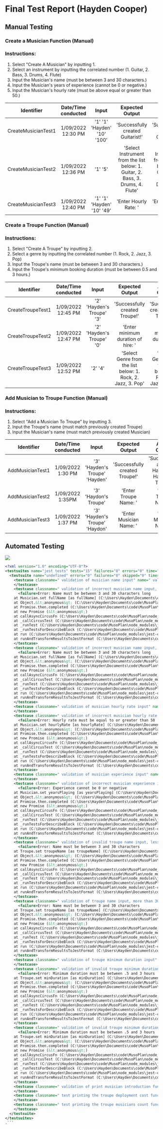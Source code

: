 # Final Test Report (Hayden Cooper)

## Manual Testing

### Create a Musician Function (Manual)

### Instructions:

1. Select "Create A Musician" by inputting 1.
2. Select an instrument by inputting the correlated number (1. Guitar, 2. Bass, 3. Drums, 4. Flute)
3. Input the Musician's name (must be between 3 and 30 characters.)
4. Input the Musician's years of experience (cannot be 0 or negative.)
5. Input the Musician's hourly rate (must be above equal or greater than 50.)

 
| Identifier | Date/Time conducted | Input    | Expected Output | Actual Output     |
|:----:                |:----:                |  :----:        |    :----:   |          :----:  |
| CreateMusicianTest1 |1/09/2022 12:30 PM| '1' '1' 'Hayden' '10' '100'   | 'Successfully created Guitarist!' | 'Successfully created Guitarist!'   |
| CreateMusicianTest2 |1/09/2022 12:36 PM |'1' '5' | 'Select Instrument from the list below: 1. Guitar, 2. Bass, 3. Drums, 4. Flute' | 'Select Instrument from the list below: 1. Guitar, 2. Bass, 3. Drums, 4. Flute'     |
| CreateMusicianTest3 |1/09/2022 12:40 PM|'1' '1' 'Hayden' '10' '49'  | 'Enter Hourly Rate: '  | 'Enter Hourly Rate: '     |

### Create a Troupe Function (Manual)

### Instructions:

1. Select "Create A Troupe" by inputting 2.
2. Select a genre by inputting the correlated number (1. Rock, 2. Jazz, 3. Pop)
3. Input the Troupe's name (must be between 3 and 30 characters.)
4. Input the Troupe's minimum booking duration (must be between 0.5 and 3 hours.)

| Identifier | Date/Time conducted | Input    | Expected Output | Actual Output     |
|:----:                |:----:                |  :----:        |    :----:   |          :----:  |
| CreateTroupeTest1|1/09/2022 12:45 PM | '2' 'Hayden's Troupe' '3' | 'Successfully created Troupe!'     | 'Successfully created Rock Troupe!'   |
| CreateTroupeTest2 |1/09/2022 12:47 PM | '2' 'Hayden's Troupe' '0'  | 'Enter minimum duration of hire: '        | 'Enter minimum duration of hire: '     |
| CreateTroupeTest3 |1/09/2022 12:52 PM | '2' '4' | 'Select Genre from the list below: 1. Rock, 2. Jazz, 3. Pop'        | 'Select Genre from the list below: 1. Rock, 2. Jazz, 3. Pop'     |

### Add Musician to Troupe Function (Manual)

### Instructions:

1. Select "Add a Musician To Troupe" by inputting 3.
2. Input the Troupe's name (must match previously created Troupe)
3. Input the Musician's name (must match previously created Musician)

| Identifier | Date/Time conducted | Input    | Expected Output | Actual Output     |
|:----:                |:----:                |  :----:        |    :----:   |          :----:  |
| AddMusicianTest1 | 1/09/2022 1:30 PM | '3' 'Hayden's Troupe' 'Hayden' | 'Successfully created Troupe!'     | 'Successfully added Hayden to Hayden's Troupe'   |
| AddMusicianTest2 | 1/09/2022 1:35PM | '3' 'Haydon's Troupe'  | 'Enter Troupe Name: '        | 'Enter Troupe Name: '     |
| AddMusicianTest3 | 1/09/2022 1:37 PM | '3' 'Hayden's Troupe' 'Haydon' | 'Enter Musician Name: '        | 'Enter Musician Name: '     |


## Automated Testing

<img src=https://i.imgur.com/Fn8WKgO.png/>

```xml
<?xml version="1.0" encoding="UTF-8"?>
<testsuites name="jest tests" tests="15" failures="8" errors="0" time="0.406">
  <testsuite name="undefined" errors="0" failures="8" skipped="0" timestamp="2022-09-02T02:25:23" time="0.329" tests="15">
    <testcase classname=" validation of musician name input" name=" validation of musician name input" time="0.001">
    </testcase>
    <testcase classname=" validation of incorrect musician name input, below 3" name=" validation of incorrect musician name input, below 3" time="0">
      <failure>Error: Name must be between 3 and 30 characters long
    at Musician.set fullName [as fullName] (C:\Users\Hayden\Documents\code\MusoPlan\classes\Musician.js:8:13)
    at Object.&lt;anonymous&gt; (C:\Users\Hayden\Documents\code\MusoPlan\test\musoplan.test.js:18:3)
    at Promise.then.completed (C:\Users\Hayden\Documents\code\MusoPlan\node_modules\jest-circus\build\utils.js:333:28)
    at new Promise (&lt;anonymous&gt;)
    at callAsyncCircusFn (C:\Users\Hayden\Documents\code\MusoPlan\node_modules\jest-circus\build\utils.js:259:10)
    at _callCircusTest (C:\Users\Hayden\Documents\code\MusoPlan\node_modules\jest-circus\build\run.js:277:40)
    at _runTest (C:\Users\Hayden\Documents\code\MusoPlan\node_modules\jest-circus\build\run.js:209:3)
    at _runTestsForDescribeBlock (C:\Users\Hayden\Documents\code\MusoPlan\node_modules\jest-circus\build\run.js:97:9)
    at run (C:\Users\Hayden\Documents\code\MusoPlan\node_modules\jest-circus\build\run.js:31:3)
    at runAndTransformResultsToJestFormat (C:\Users\Hayden\Documents\code\MusoPlan\node_modules\jest-circus\build\legacy-code-todo-rewrite\jestAdapterInit.js:135:21)</failure>
    </testcase>
    <testcase classname=" validation of incorrect musician name input, above 30" name=" validation of incorrect musician name input, above 30" time="0">
      <failure>Error: Name must be between 3 and 30 characters long
    at Musician.set fullName [as fullName] (C:\Users\Hayden\Documents\code\MusoPlan\classes\Musician.js:8:13)
    at Object.&lt;anonymous&gt; (C:\Users\Hayden\Documents\code\MusoPlan\test\musoplan.test.js:24:3)
    at Promise.then.completed (C:\Users\Hayden\Documents\code\MusoPlan\node_modules\jest-circus\build\utils.js:333:28)
    at new Promise (&lt;anonymous&gt;)
    at callAsyncCircusFn (C:\Users\Hayden\Documents\code\MusoPlan\node_modules\jest-circus\build\utils.js:259:10)
    at _callCircusTest (C:\Users\Hayden\Documents\code\MusoPlan\node_modules\jest-circus\build\run.js:277:40)
    at _runTest (C:\Users\Hayden\Documents\code\MusoPlan\node_modules\jest-circus\build\run.js:209:3)
    at _runTestsForDescribeBlock (C:\Users\Hayden\Documents\code\MusoPlan\node_modules\jest-circus\build\run.js:97:9)
    at run (C:\Users\Hayden\Documents\code\MusoPlan\node_modules\jest-circus\build\run.js:31:3)
    at runAndTransformResultsToJestFormat (C:\Users\Hayden\Documents\code\MusoPlan\node_modules\jest-circus\build\legacy-code-todo-rewrite\jestAdapterInit.js:135:21)</failure>
    </testcase>
    <testcase classname=" validation of musician hourly rate input" name=" validation of musician hourly rate input" time="0">
    </testcase>
    <testcase classname=" validation of incorrect musician hourly rate input, under 50" name=" validation of incorrect musician hourly rate input, under 50" time="0">
      <failure>Error: Hourly rate must be equal to or greater than 50
    at Musician.set hourlyRate [as hourlyRate] (C:\Users\Hayden\Documents\code\MusoPlan\classes\Musician.js:19:13)
    at Object.&lt;anonymous&gt; (C:\Users\Hayden\Documents\code\MusoPlan\test\musoplan.test.js:36:3)
    at Promise.then.completed (C:\Users\Hayden\Documents\code\MusoPlan\node_modules\jest-circus\build\utils.js:333:28)
    at new Promise (&lt;anonymous&gt;)
    at callAsyncCircusFn (C:\Users\Hayden\Documents\code\MusoPlan\node_modules\jest-circus\build\utils.js:259:10)
    at _callCircusTest (C:\Users\Hayden\Documents\code\MusoPlan\node_modules\jest-circus\build\run.js:277:40)
    at _runTest (C:\Users\Hayden\Documents\code\MusoPlan\node_modules\jest-circus\build\run.js:209:3)
    at _runTestsForDescribeBlock (C:\Users\Hayden\Documents\code\MusoPlan\node_modules\jest-circus\build\run.js:97:9)
    at run (C:\Users\Hayden\Documents\code\MusoPlan\node_modules\jest-circus\build\run.js:31:3)
    at runAndTransformResultsToJestFormat (C:\Users\Hayden\Documents\code\MusoPlan\node_modules\jest-circus\build\legacy-code-todo-rewrite\jestAdapterInit.js:135:21)</failure>
    </testcase>
    <testcase classname=" validation of musician experience input" name=" validation of musician experience input" time="0.002">
    </testcase>
    <testcase classname=" validation of incorrect musician experience input, negative input" name=" validation of incorrect musician experience input, negative input" time="0.001">
      <failure>Error: Experience cannot be 0 or negative
    at Musician.set yearsPlaying [as yearsPlaying] (C:\Users\Hayden\Documents\code\MusoPlan\classes\Musician.js:31:13)
    at Object.&lt;anonymous&gt; (C:\Users\Hayden\Documents\code\MusoPlan\test\musoplan.test.js:49:3)
    at Promise.then.completed (C:\Users\Hayden\Documents\code\MusoPlan\node_modules\jest-circus\build\utils.js:333:28)
    at new Promise (&lt;anonymous&gt;)
    at callAsyncCircusFn (C:\Users\Hayden\Documents\code\MusoPlan\node_modules\jest-circus\build\utils.js:259:10)
    at _callCircusTest (C:\Users\Hayden\Documents\code\MusoPlan\node_modules\jest-circus\build\run.js:277:40)
    at _runTest (C:\Users\Hayden\Documents\code\MusoPlan\node_modules\jest-circus\build\run.js:209:3)
    at _runTestsForDescribeBlock (C:\Users\Hayden\Documents\code\MusoPlan\node_modules\jest-circus\build\run.js:97:9)
    at run (C:\Users\Hayden\Documents\code\MusoPlan\node_modules\jest-circus\build\run.js:31:3)
    at runAndTransformResultsToJestFormat (C:\Users\Hayden\Documents\code\MusoPlan\node_modules\jest-circus\build\legacy-code-todo-rewrite\jestAdapterInit.js:135:21)</failure>
    </testcase>
    <testcase classname=" validation of invalid troupe name input, less than 3" name=" validation of invalid troupe name input, less than 3" time="0">
      <failure>Error: Name must be between 3 and 30 characters
    at Troupe.set troupeName [as troupeName] (C:\Users\Hayden\Documents\code\MusoPlan\classes\Troupe.js:9:13)
    at Object.&lt;anonymous&gt; (C:\Users\Hayden\Documents\code\MusoPlan\test\musoplan.test.js:55:3)
    at Promise.then.completed (C:\Users\Hayden\Documents\code\MusoPlan\node_modules\jest-circus\build\utils.js:333:28)
    at new Promise (&lt;anonymous&gt;)
    at callAsyncCircusFn (C:\Users\Hayden\Documents\code\MusoPlan\node_modules\jest-circus\build\utils.js:259:10)
    at _callCircusTest (C:\Users\Hayden\Documents\code\MusoPlan\node_modules\jest-circus\build\run.js:277:40)
    at _runTest (C:\Users\Hayden\Documents\code\MusoPlan\node_modules\jest-circus\build\run.js:209:3)
    at _runTestsForDescribeBlock (C:\Users\Hayden\Documents\code\MusoPlan\node_modules\jest-circus\build\run.js:97:9)
    at run (C:\Users\Hayden\Documents\code\MusoPlan\node_modules\jest-circus\build\run.js:31:3)
    at runAndTransformResultsToJestFormat (C:\Users\Hayden\Documents\code\MusoPlan\node_modules\jest-circus\build\legacy-code-todo-rewrite\jestAdapterInit.js:135:21)</failure>
    </testcase>
    <testcase classname=" validation of troupe name input, more than 30" name=" validation of troupe name input, more than 30" time="0">
      <failure>Error: Name must be between 3 and 30 characters
    at Troupe.set troupeName [as troupeName] (C:\Users\Hayden\Documents\code\MusoPlan\classes\Troupe.js:9:13)
    at Object.&lt;anonymous&gt; (C:\Users\Hayden\Documents\code\MusoPlan\test\musoplan.test.js:61:3)
    at Promise.then.completed (C:\Users\Hayden\Documents\code\MusoPlan\node_modules\jest-circus\build\utils.js:333:28)
    at new Promise (&lt;anonymous&gt;)
    at callAsyncCircusFn (C:\Users\Hayden\Documents\code\MusoPlan\node_modules\jest-circus\build\utils.js:259:10)
    at _callCircusTest (C:\Users\Hayden\Documents\code\MusoPlan\node_modules\jest-circus\build\run.js:277:40)
    at _runTest (C:\Users\Hayden\Documents\code\MusoPlan\node_modules\jest-circus\build\run.js:209:3)
    at _runTestsForDescribeBlock (C:\Users\Hayden\Documents\code\MusoPlan\node_modules\jest-circus\build\run.js:97:9)
    at run (C:\Users\Hayden\Documents\code\MusoPlan\node_modules\jest-circus\build\run.js:31:3)
    at runAndTransformResultsToJestFormat (C:\Users\Hayden\Documents\code\MusoPlan\node_modules\jest-circus\build\legacy-code-todo-rewrite\jestAdapterInit.js:135:21)</failure>
    </testcase>
    <testcase classname=" validation of troupe minimum duration input" name=" validation of troupe minimum duration input" time="0">
    </testcase>
    <testcase classname=" validation of invalid troupe minimum duration input, more than 3" name=" validation of invalid troupe minimum duration input, more than 3" time="0">
      <failure>Error: Minimum duration must be between .5 and 3 hours
    at Troupe.set minDuration [as minDuration] (C:\Users\Hayden\Documents\code\MusoPlan\classes\Troupe.js:19:13)
    at Object.&lt;anonymous&gt; (C:\Users\Hayden\Documents\code\MusoPlan\test\musoplan.test.js:73:3)
    at Promise.then.completed (C:\Users\Hayden\Documents\code\MusoPlan\node_modules\jest-circus\build\utils.js:333:28)
    at new Promise (&lt;anonymous&gt;)
    at callAsyncCircusFn (C:\Users\Hayden\Documents\code\MusoPlan\node_modules\jest-circus\build\utils.js:259:10)
    at _callCircusTest (C:\Users\Hayden\Documents\code\MusoPlan\node_modules\jest-circus\build\run.js:277:40)
    at _runTest (C:\Users\Hayden\Documents\code\MusoPlan\node_modules\jest-circus\build\run.js:209:3)
    at _runTestsForDescribeBlock (C:\Users\Hayden\Documents\code\MusoPlan\node_modules\jest-circus\build\run.js:97:9)
    at run (C:\Users\Hayden\Documents\code\MusoPlan\node_modules\jest-circus\build\run.js:31:3)
    at runAndTransformResultsToJestFormat (C:\Users\Hayden\Documents\code\MusoPlan\node_modules\jest-circus\build\legacy-code-todo-rewrite\jestAdapterInit.js:135:21)</failure>
    </testcase>
    <testcase classname=" validation of invalid troupe minimum duration input, less than 3" name=" validation of invalid troupe minimum duration input, less than 3" time="0">
      <failure>Error: Minimum duration must be between .5 and 3 hours
    at Troupe.set minDuration [as minDuration] (C:\Users\Hayden\Documents\code\MusoPlan\classes\Troupe.js:19:13)
    at Object.&lt;anonymous&gt; (C:\Users\Hayden\Documents\code\MusoPlan\test\musoplan.test.js:79:3)
    at Promise.then.completed (C:\Users\Hayden\Documents\code\MusoPlan\node_modules\jest-circus\build\utils.js:333:28)
    at new Promise (&lt;anonymous&gt;)
    at callAsyncCircusFn (C:\Users\Hayden\Documents\code\MusoPlan\node_modules\jest-circus\build\utils.js:259:10)
    at _callCircusTest (C:\Users\Hayden\Documents\code\MusoPlan\node_modules\jest-circus\build\run.js:277:40)
    at _runTest (C:\Users\Hayden\Documents\code\MusoPlan\node_modules\jest-circus\build\run.js:209:3)
    at _runTestsForDescribeBlock (C:\Users\Hayden\Documents\code\MusoPlan\node_modules\jest-circus\build\run.js:97:9)
    at run (C:\Users\Hayden\Documents\code\MusoPlan\node_modules\jest-circus\build\run.js:31:3)
    at runAndTransformResultsToJestFormat (C:\Users\Hayden\Documents\code\MusoPlan\node_modules\jest-circus\build\legacy-code-todo-rewrite\jestAdapterInit.js:135:21)</failure>
    </testcase>
    <testcase classname=" validation of print musician introduction function" name=" validation of print musician introduction function" time="0">
    </testcase>
    <testcase classname=" test printing the troupe deployment cost function" name=" test printing the troupe deployment cost function" time="0.001">
    </testcase>
    <testcase classname=" test printing the troupe musicians count function" name=" test printing the troupe musicians count function" time="0.001">
    </testcase>
  </testsuite>
</testsuites>
.```